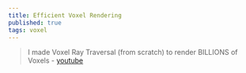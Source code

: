```yaml
---
title: Efficient Voxel Rendering
published: true
tags: voxel
---
```

> I made Voxel Ray Traversal (from scratch) to render BILLIONS of Voxels - [youtube](https://www.youtube.com/watch?v=ztkh1r1ioZo)
